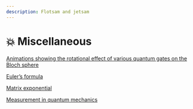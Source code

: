 ```yaml
---
description: Flotsam and jetsam
---
```


# 💥 Miscellaneous

[Animations showing the rotational effect of various quantum gates on the Bloch sphere](https://lewisla.gitbook.io/learning-quantum/quantum-circuits/single-qubit-gates)

[Euler’s formula](https://www.math.columbia.edu/\~woit/eulerformula.pdf)

[Matrix exponential](https://en.wikipedia.org/wiki/Matrix\_exponential)

[Measurement in quantum mechanics](https://inst.eecs.berkeley.edu/\~cs191/fa14/lectures/lecture89.pdf)
